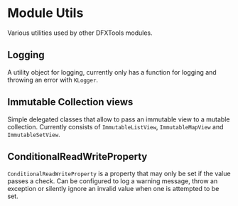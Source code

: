 # Module Utils

Various utilities used by other DFXTools modules.

## Logging

A utility object for logging, currently only has a function for logging and throwing an error with `KLogger`.

## Immutable Collection views

Simple delegated classes that allow to pass an immutable view to a mutable collection. Currently consists of 
`ImmutableListView`, `ImmutableMapView` and `ImmutableSetView`.

## ConditionalReadWriteProperty

`ConditionalReadWriteProperty` is a property that may only be set if the value passes a check. Can be configured to
log a warning message, throw an exception or silently ignore an invalid value when one is attempted to be set.